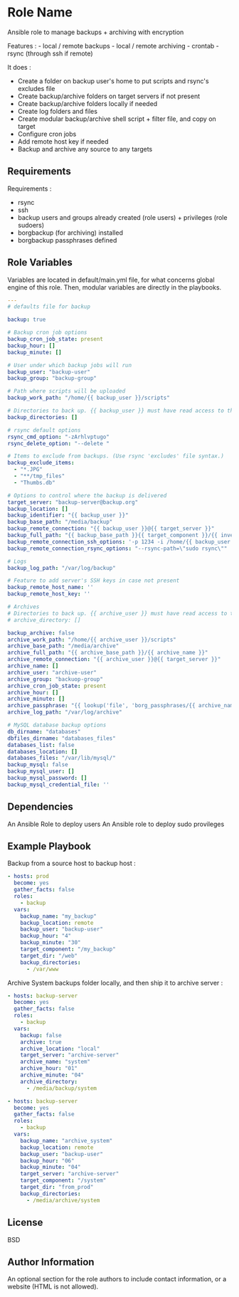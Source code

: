 Role Name
=========

Ansible role to manage backups + archiving with encryption

Features :
	- local / remote backups 
	- local / remote archiving
	- crontab
	- rsync (through ssh if remote)

It does :
- Create a folder on backup user's home to put scripts and rsync's excludes file
- Create backup/archive folders on target servers if not present
- Create backup/archive folders locally if needed
- Create log folders and files
- Create modular backup/archive shell script + filter file, and copy on target
- Configure cron jobs
- Add remote host key if needed
- Backup and archive any source to any targets

Requirements
------------

Requirements :
- rsync
- ssh
- backup users and groups already created (role users) + privileges (role sudoers)
- borgbackup (for archiving) installed
- borgbackup passphrases defined

Role Variables
--------------

Variables are located in default/main.yml file, for what concerns global engine of this role.
Then, modular variables are directly in the playbooks.

```yaml
---
# defaults file for backup

backup: true

# Backup cron job options
backup_cron_job_state: present
backup_hour: []
backup_minute: []

# User under which backup jobs will run
backup_user: "backup-user"
backup_group: "backup-group"

# Path where scripts will be uploaded
backup_work_path: "/home/{{ backup_user }}/scripts"

# Directories to back up. {{ backup_user }} must have read access to these dirs.
backup_directories: []

# rsync default options
rsync_cmd_option: "-zArhlvptugo"
rsync_delete_option: "--delete "

# Items to exclude from backups. (Use rsync 'excludes' file syntax.)
backup_exclude_items:
  - "*.JPG"
  - "**/tmp_files"
  - "Thumbs.db"

# Options to control where the backup is delivered
target_server: "backup-server@backup.org"
backup_location: []
backup_identifier: "{{ backup_user }}"
backup_base_path: "/media/backup"
backup_remote_connection: "{{ backup_user }}@{{ target_server }}"
backup_full_path: "{{ backup_base_path }}{{ target_component }}/{{ inventory_hostname }}{{ target_dir }}"
backup_remote_connection_ssh_options: '-p 1234 -i /home/{{ backup_user }}/.ssh/id_rsa'
backup_remote_connection_rsync_options: "--rsync-path=\"sudo rsync\""

# Logs
backup_log_path: "/var/log/backup"

# Feature to add server's SSH keys in case not present
backup_remote_host_name: ''
backup_remote_host_key: ''

# Archives
# Directories to back up. {{ archive_user }} must have read access to these dirs.
# archive_directory: []

backup_archive: false
archive_work_path: "/home/{{ archive_user }}/scripts"
archive_base_path: "/media/archive"
archive_full_path: "{{ archive_base_path }}/{{ archive_name }}"
archive_remote_connection: "{{ archive_user }}@{{ target_server }}"
archive_name: []
archive_user: "archive-user"
archive_group: "backuop-group"
archive_cron_job_state: present
archive_hour: []
archive_minute: []
archive_passphrase: "{{ lookup('file', 'borg_passphrases/{{ archive_name }}') }}"
archive_log_path: "/var/log/archive"

# MySQL database backup options
db_dirname: "databases"
dbfiles_dirname: "databases_files"
databases_list: false
databases_location: []
databases_files: "/var/lib/mysql/"
backup_mysql: false
backup_mysql_user: []
backup_mysql_password: []
backup_mysql_credential_file: ''

```

Dependencies
------------

An Ansible Role to deploy users
An Ansible role to deploy sudo provileges

Example Playbook
----------------

Backup from a source host to backup host :

```yaml
- hosts: prod
  become: yes
  gather_facts: false
  roles:
    - backup
  vars:
    backup_name: "my_backup"
    backup_location: remote
    backup_user: "backup-user"
    backup_hour: "4"
    backup_minute: "30"
    target_component: "/my_backup"
    target_dir: "/web"
    backup_directories:
      - /var/www
```

Archive System backups folder locally, and then ship it to archive server :

```yaml
- hosts: backup-server
  become: yes
  gather_facts: false
  roles:
    - backup
  vars:
    backup: false
    archive: true
    archive_location: "local"
    target_server: "archive-server"
    archive_name: "system"
    archive_hour: "01"
    archive_minute: "04"
    archive_directory:
      - /media/backup/system

- hosts: backup-server
  become: yes
  gather_facts: false
  roles:
    - backup
  vars:
    backup_name: "archive_system"
    backup_location: remote
    backup_user: "backup-user"
    backup_hour: "06"
    backup_minute: "04"
    target_server: "archive-server"
    target_component: "/system"
    target_dir: "from_prod"
    backup_directories:
      - /media/archive/system
```

License
-------

BSD

Author Information
------------------

An optional section for the role authors to include contact information, or a website (HTML is not allowed).
